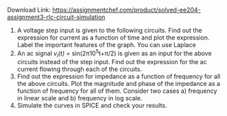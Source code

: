 Download Link: https://assignmentchef.com/product/solved-ee204-assignment3-rlc-circuit-simulation
<br>
<ol>

 <li>A voltage step input is given to the following circuits. Find out the expression for current as a function of time and plot the expression. Label the important features of the graph. You can use Laplace</li>

 <li>An ac signal <em>v<sub>i</sub>(t) </em>= sin(2π10<sup>5</sup>t+π/2) is given as an input for the above circuits instead of the step input. Find out the expression for the ac current flowing through each of the circuits.</li>

 <li>Find out the expression for impedance as a function of frequency for all the above circuits. Plot the magnitude and phase of the impedance as a function of frequency for all of them. Consider two cases a) frequency in linear scale and b) frequency in log scale.</li>

 <li>Simulate the curves in SPICE and check your results.</li>

</ol>